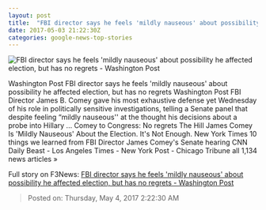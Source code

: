 ```yaml
---
layout: post
title:  "FBI director says he feels 'mildly nauseous' about possibility he affected election, but has no regrets - Washington Post"
date: 2017-05-03 21:22:30Z
categories: google-news-top-stories
---
```


![FBI director says he feels 'mildly nauseous' about possibility he affected election, but has no regrets - Washington Post](https://img.washingtonpost.com/rf/image_1484w/2010-2019/WashingtonPost/2017/05/03/National-Security/Images/677798284.jpg)

Washington Post FBI director says he feels 'mildly nauseous' about possibility he affected election, but has no regrets Washington Post FBI Director James B. Comey gave his most exhaustive defense yet Wednesday of his role in politically sensitive investigations, telling a Senate panel that despite feeling “mildly nauseous'' at the thought his decisions about a probe into Hillary ... Comey to Congress: No regrets The Hill James Comey Is 'Mildly Nauseous' About the Election. It's Not Enough. New York Times 10 things we learned from FBI Director James Comey's Senate hearing CNN Daily Beast - Los Angeles Times - New York Post - Chicago Tribune all 1,134 news articles »


Full story on F3News: [FBI director says he feels 'mildly nauseous' about possibility he affected election, but has no regrets - Washington Post](http://www.f3nws.com/n/yDUCXC)

> Posted on: Thursday, May 4, 2017 2:22:30 AM
